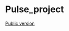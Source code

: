# Pulse_project

<a href="https://shujinko53.github.io/Pulse_project/src/index.html">Public version</a>